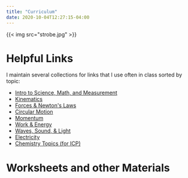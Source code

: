 ```yaml
---
title: "Curriculum"
date: 2020-10-04T12:27:15-04:00
---
```


{{< img src="strobe.jpg" >}}

# Helpful Links

I maintain several collections for links that I use often in class sorted by topic:

 * [Intro to Science, Math, and Measurement](https://start.me/p/7kwv8p/intro-stuff)
 * [Kinematics](https://start.me/p/6rm0bL/kinematics)
 * [Forces & Newton's Laws](https://start.me/p/5vOJYX/forces-newton-s-laws)
 * [Circular Motion](https://start.me/p/dlveyG/circular-motion)
 * [Momentum](https://start.me/p/1k2ea9/momentum)
 * [Work & Energy](https://start.me/p/7kGr9x/energy)
 * [Waves, Sound, & Light](https://start.me/p/4K986X/waves-sound-light)
 * [Electricity](https://start.me/p/b5bOk1/electricity)
 * [Chemistry Topics (for ICP)](https://start.me/p/QRp2eO/icp-chemistry)

# Worksheets and other Materials
